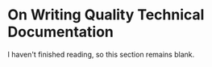 # On Writing Quality Technical Documentation

I haven't finished reading, so this section remains blank.